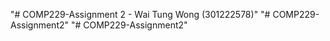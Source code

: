"# COMP229-Assignment 2 - Wai Tung Wong (301222578)" 
"# COMP229-Assignment2" 
"# COMP229-Assignment2" 
